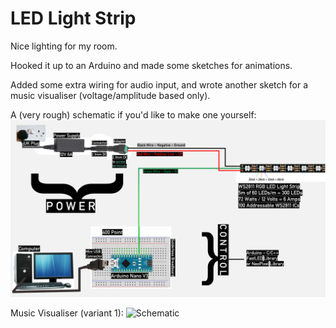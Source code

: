 # LED Light Strip

Nice lighting for my room.

Hooked it up to an Arduino and made some sketches for animations.

Added some extra wiring for audio input, and wrote another sketch for a music visualiser (voltage/amplitude based only).

A (very rough) schematic if you'd like to make one yourself:
![Schematic](schematic.png)

Music Visualiser (variant 1):
![Schematic](vis.gif)
